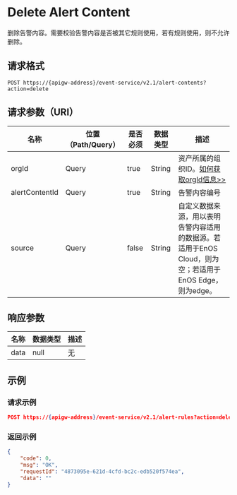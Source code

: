 # Delete Alert Content

删除告警内容。需要校验告警内容是否被其它规则使用，若有规则使用，则不允许删除。

## 请求格式

```
POST https://{apigw-address}/event-service/v2.1/alert-contents?action=delete
```

## 请求参数（URI）

| 名称          | 位置（Path/Query） | 是否必须 | 数据类型 | 描述      |
|---------------|------------------|----------|-----------|--------------|
| orgId         | Query            | true     | String    | 资产所属的组织ID。[如何获取orgId信息>>](/docs/api/zh_CN/latest/api_faqs#id-orgid-orgid)                |
|alertContentId | Query      | true | String | 告警内容编号|
| source  | Query  | false | String |自定义数据来源，用以表明告警内容适用的数据源。若适用于EnOS Cloud，则为空；若适用于EnOS Edge，则为edge。|




## 响应参数

| 名称  | 数据类型      | 描述               |
|-------|----------------|---------------------------|
| data  | null | 无  |




## 示例

### 请求示例

```json
POST https://{apigw-address}/event-service/v2.1/alert-rules?action=delete&orgId=1c499110e8800000&alertContentId=planetTemperature
```

### 返回示例

```json
{
	"code": 0,
	"msg": "OK",
	"requestId": "4873095e-621d-4cfd-bc2c-edb520f574ea",
	"data": ""
}
```
